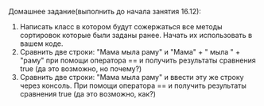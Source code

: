 Домашнее задание(выполнить до начала занятия 16.12):
1. Написать класс в котором будут сожержаться все методы сортировок которые были заданы ранее. Начать их использовать в вашем коде.
1. Сравнить две строки: "Мама мыла раму" и "Мама" + " мыла " + "раму" при помощи оператора == и получить результаты сравнения true (да это возможно, но почему?)
1. Сравнить две строки: "Мама мыла раму" и ввести эту же строку через консоль. При помощи оператора == и получить результаты сравнения true (да это возможно, как?)